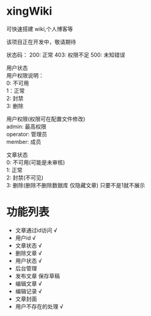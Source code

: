 # xingWiki

可快速搭建 wiki,个人博客等

该项目正在开发中，敬请期待

状态码：
200: 正常
403: 权限不足
500: 未知错误


用户状态  
用户权限说明：  
0: 不可用  
1：正常  
2: 封禁  
3: 删除

用户权限(权限可在配置文件修改)  
admin: 最高权限   
operator: 管理员  
member: 成员  


文章状态  
0: 不可用(可能是未审核)  
1: 正常  
2: 封禁(不可见)  
3: 删除(删除不删除数据库 仅隐藏文章)
只要不是1就不展示


# 功能列表
- 文章通过id访问 √
- 用户id √
- 文章状态 √
- 删除文章 √
- 用户状态 √
- 后台管理
- 发布文章 保存草稿
- 编辑文章 √
- 编辑记录 √
- 文章封面
- 用户不存在的处理 √
